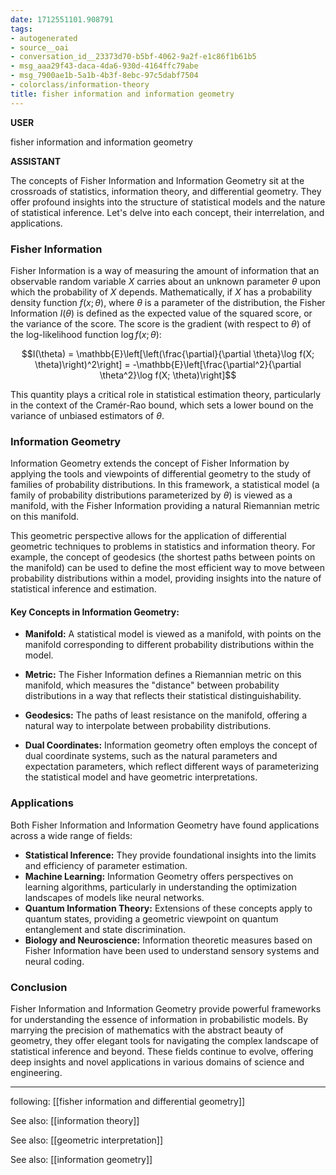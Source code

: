 ```yaml
---
date: 1712551101.908791
tags:
- autogenerated
- source__oai
- conversation_id__23373d70-b5bf-4062-9a2f-e1c86f1b61b5
- msg_aaa29f43-daca-4da6-930d-4164ffc79abe
- msg_7900ae1b-5a1b-4b3f-8ebc-97c5dabf7504
- colorclass/information-theory
title: fisher information and information geometry
---
```


**USER**

fisher information and information geometry


**ASSISTANT**

The concepts of Fisher Information and Information Geometry sit at the crossroads of statistics, information theory, and differential geometry. They offer profound insights into the structure of statistical models and the nature of statistical inference. Let's delve into each concept, their interrelation, and applications.

### Fisher Information

Fisher Information is a way of measuring the amount of information that an observable random variable $X$ carries about an unknown parameter $\theta$ upon which the probability of $X$ depends. Mathematically, if $X$ has a probability density function $f(x; \theta)$, where $\theta$ is a parameter of the distribution, the Fisher Information $I(\theta)$ is defined as the expected value of the squared score, or the variance of the score. The score is the gradient (with respect to $\theta$) of the log-likelihood function $\log f(x; \theta)$:

$$I(\theta) = \mathbb{E}\left[\left(\frac{\partial}{\partial \theta}\log f(X; \theta)\right)^2\right] = -\mathbb{E}\left[\frac{\partial^2}{\partial \theta^2}\log f(X; \theta)\right]$$

This quantity plays a critical role in statistical estimation theory, particularly in the context of the Cramér-Rao bound, which sets a lower bound on the variance of unbiased estimators of $\theta$.

### Information Geometry

Information Geometry extends the concept of Fisher Information by applying the tools and viewpoints of differential geometry to the study of families of probability distributions. In this framework, a statistical model (a family of probability distributions parameterized by $\theta$) is viewed as a manifold, with the Fisher Information providing a natural Riemannian metric on this manifold.

This geometric perspective allows for the application of differential geometric techniques to problems in statistics and information theory. For example, the concept of geodesics (the shortest paths between points on the manifold) can be used to define the most efficient way to move between probability distributions within a model, providing insights into the nature of statistical inference and estimation.

#### Key Concepts in Information Geometry:

- **Manifold:** A statistical model is viewed as a manifold, with points on the manifold corresponding to different probability distributions within the model.
  
- **Metric:** The Fisher Information defines a Riemannian metric on this manifold, which measures the "distance" between probability distributions in a way that reflects their statistical distinguishability.

- **Geodesics:** The paths of least resistance on the manifold, offering a natural way to interpolate between probability distributions.

- **Dual Coordinates:** Information geometry often employs the concept of dual coordinate systems, such as the natural parameters and expectation parameters, which reflect different ways of parameterizing the statistical model and have geometric interpretations.

### Applications

Both Fisher Information and Information Geometry have found applications across a wide range of fields:

- **Statistical Inference:** They provide foundational insights into the limits and efficiency of parameter estimation.
- **Machine Learning:** Information Geometry offers perspectives on learning algorithms, particularly in understanding the optimization landscapes of models like neural networks.
- **Quantum Information Theory:** Extensions of these concepts apply to quantum states, providing a geometric viewpoint on quantum entanglement and state discrimination.
- **Biology and Neuroscience:** Information theoretic measures based on Fisher Information have been used to understand sensory systems and neural coding.

### Conclusion

Fisher Information and Information Geometry provide powerful frameworks for understanding the essence of information in probabilistic models. By marrying the precision of mathematics with the abstract beauty of geometry, they offer elegant tools for navigating the complex landscape of statistical inference and beyond. These fields continue to evolve, offering deep insights and novel applications in various domains of science and engineering.


---


following: [[fisher information and differential geometry]]

See also: [[information theory]]


See also: [[geometric interpretation]]


See also: [[information geometry]]